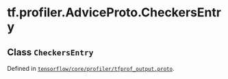 <div itemscope itemtype="http://developers.google.com/ReferenceObject">
<meta itemprop="name" content="tf.profiler.AdviceProto.CheckersEntry" />
</div>

# tf.profiler.AdviceProto.CheckersEntry

## Class `CheckersEntry`





Defined in [`tensorflow/core/profiler/tfprof_output.proto`](https://www.tensorflow.org/code/tensorflow/core/profiler/tfprof_output.proto).



